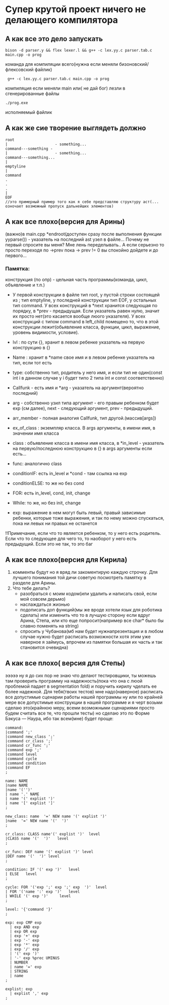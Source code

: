 # Супер крутой проект ничего не делающего компилятора


## А как все это дело запускать
```
bison -d parser.y && flex lexer.l && g++ -c lex.yy.c parser.tab.c main.cpp -o prog
```
команда для компиляции всего(нужна если меняли бизоновский/флексовский файлик)
```
 g++ -c lex.yy.c parser.tab.c main.cpp -o prog
```
компиляция если меняли main  или( не дай бог) лезли в сгенерированные файлы
```
./prog.exe
```
исполняемый файлик
##  А как же сие творение выглядеть должно
```
root
|                     - something...
command---something -
|                     - something...
command---something...
|
emptyline
|
command
.
.
.
|
EOF
//это примерный пример того как я себе представляю структуру аст(... озночает возможный пропуск дальнейших элементов)
```


## А как все плохо(версия для Арины)
(важно)в main.cpp *endroot(доступен сразу после выполнения функции yyparse()) - указатель на последний ast узел в файле... Почему не первый спросите вы меня?
Мне лень переделывать.. А если серьезно то просто переходя по ->prev пока -> prev != 0 вы спокойно дойдете и до первого...


### Памятка:  
конструкция (по опр) - цельная часть программы(команда, цикл, объявление и т.п.)
- У первой конструкции в файле тип root, у пустой строки состоящей из ; тип emptyline, y последней конструкции тип EOF, у остальных тип command. У всех конструкций в *next хранится следующая по порядку, в *prev - предыдущая. Если указатель равен нулю, значит их просто нет(это касается вообще люого указателя). У всех конструкций с типом command в left_child помещено то, что в этой конструкции лежит(обьявление класса, функции, цикл, выражение, уровень видимости, условие).

- lvl :  по сути {}, хранит в левом ребенке указатель на первую конструкцию в {}
- Name : хранит в *name свое имя и в левом ребенке указатель на тип, если тот есть
- type: собственно тип, родитель у него имя, и если тип не один(const int i в данном случае у i будет типо 2 типа int и const соответственно)
- Callfunk - есть имя и *arg - указатель на аргумент(вероятно последний)
- arg - собственно узил типа аргумент - его правым ребенком будет exp (см далее), next - cледующий аргумент, prev - предыдущий.
- arr_member - полная аналогия Callfunk, тип другой.(массив[args])
- ex_of_class : экземпляр класса. В args аргументы, в имени имя, в значении имя класса
- class : объявление класса в имени имя класса, в *in_level - указатель на первую/последнюю конструкцию в {} в args аргументы если есть...
- func: аналогично class
- conditionIF: есть in_level и *соnd - там ссылка на exp
- conditionELSE: то же но без cond
- FOR: есть in_level, cond, init, change
- While: то же, но без init, change
- exp: выражение в нем могут быть левый, правый зависимые ребенки, которые тоже выражения, и так по нему можно спускаться, пока ни левых ни правых не останется

!!Примечание, если что то является ребенком, то у него есть родитель. Если что то следующее для чего то, то наоборот у него есть предыдущий. Если это не так, то это баг

## А как все плохо(версия для Кирила)
1. комменты будут но я вряд ли закоментирую каждую строчку. Для лучшего понимания той дичи советую посмотреть памятку в разделе для Арины.
2. Что тебе делать?
   - разобраться с моим кодом(или удалить и написать свой, если мой совсем дерьмо)
   - наслаждаться жизнью
   - подописать доп функций(мы же вроде хотели язык для роботика сделать) или изменить что то в лучшую сторону если вдруг Арина, Степа, или кто еще попросит(например все char* было бы славно поменять на string)
   - спросить у Чубанова(мб нам будет нужнапрезентация и в любом случае нужно будет расписать возможности хотя этим уже наверное я займусь, впрочем из памятки большая их часть и так становится очевидна)

## А как все плохо( версия для Степы)
эээээ ну я до сих пор не знаю что делают тестировщики, ты можешь там проверить программу на надежность(пока что она с люой проблемой падает в segmentation fold) и поручить кирилу чделать ее более надежной. Для тебя(твоих тестов) мне надо(наверное) расписать все допустимые сценарии работы нашей программы ну или по крайней мере все допустимые конструкции в нашей программе и я черт возьми сделаю это(крайнюю меру, всеми возможными сценариями просто будем считать все те, что прошли тесты) но сделаю это по Форме Бэкуса — Наура, ибо так всем(мне) будет проще:
```
command:        
|command ';'           
|command new_class ';'  
|command cr_class ';'   
|command cr_func ';'    
|command exp ';'        
|command level  
|command cycle 
|command condition  
|command EF  
;

name: NAME 
|name NAME  
|name '('')'
| name '.' NAME   
| name '(' explist ')'  
| name '[' explist ']'    
;

new_class: name  '=' NEW name '(' explist ')'
|name  '=' NEW name '('  ')' 
;

cr_class: CLASS name'(' explist ')'  level 
|CLASS name '('  ')'   level            
;

cr_func: DEF name '(' explist ')' level     
|DEF name '('  ')' level           
;

condition: IF '(' exp ')'   level         
| ELSE   level                                 
;

cycle: FOR '('exp ';' exp ';' exp  ')'  level         
| FOR '('name ':' exp ')'   level                    
| WHILE '(' exp ')'     level                        
;

level: '{'command '}'
;

exp: exp CMP exp           
  | exp AND exp            
  | exp OR exp            
  | exp '+' exp           
  | exp '-' exp            
  | exp '*' exp            
  | exp '/' exp            
  | '(' exp ')'            
  | '-' exp %prec UMINUS                             
  | NUMBER                  
  | name '=' exp            
  | STRING          
  | name 
;

explist: exp
  | explist ',' exp 
;
```


